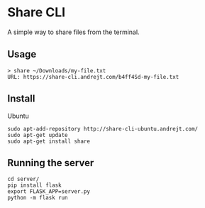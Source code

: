 # Share CLI

A simple way to share files from the terminal.

## Usage

```
> share ~/Downloads/my-file.txt
URL: https://share-cli.andrejt.com/b4ff4Sd-my-file.txt
```

## Install

Ubuntu

```
sudo apt-add-repository http://share-cli-ubuntu.andrejt.com/
sudo apt-get update
sudo apt-get install share
```

## Running the server

```
cd server/
pip install flask
export FLASK_APP=server.py
python -m flask run
```